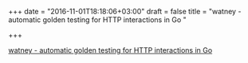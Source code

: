 +++
date = "2016-11-01T18:18:06+03:00"
draft = false
title = "watney - automatic golden testing for HTTP interactions in Go "

+++

<p><a href="https://t.co/HHztCud0Dl">watney - automatic golden testing for HTTP interactions in Go </a></p>
